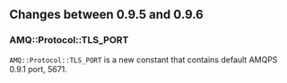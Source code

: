 ## Changes between 0.9.5 and 0.9.6

### AMQ::Protocol::TLS_PORT

`AMQ::Protocol::TLS_PORT` is a new constant that contains default AMQPS 0.9.1 port,
5671.
